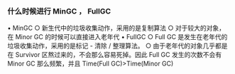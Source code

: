 ### 什么时候进行 MinGC ， FullGC

• MinGC
	○ 新生代中的垃圾收集动作，采用的是复制算法
	○ 对于较大的对象，在 Minor GC 的时候可以直接进入老年代
• FullGC
	○ Full GC 是发生在老年代的垃圾收集动作，采用的是标记 - 清除 / 整理算法。
	○ 由于老年代的对象几乎都是在 Survivor 区熬过来的，不会那么容易死掉。因此 Full GC 发生的次数不会有 Minor GC 那么频繁，并且 Time(Full GC)>Time(Minor GC)